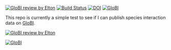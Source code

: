 [![GloBI review by Elton](https://github.com/globalbioticinteractions/template-dataset/actions/workflows/review.yml/badge.svg)](https://github.com/globalbioticinteractions/template-dataset/actions) [![Build Status](https://app.travis-ci.com/globalbioticinteractions/template-dataset.svg)](https://app.travis-ci.com/globalbioticinteractions/template-dataset) [![DOI](https://zenodo.org/badge/26293374.svg)](https://zenodo.org/badge/latestdoi/26293374) [![GloBI](https://api.globalbioticinteractions.org/interaction.svg?accordingTo=globi:globalbioticinteractions/template-dataset)](https://globalbioticinteractions.org/?accordingTo=globi:globalbioticinteractions/template-dataset) 

This repo is currently a simple test to see if I can publish species interaction data on [GloBI](http://globalbioticinteractions.org).

[![GloBI review by Elton](https://github.com/aubreymoore/Guam-insect-associates-of-Glochidian/actions/workflows/review.yml/badge.svg)](https://github.com/aubreymoore/Guam-insect-associates-of-Glochidian/actions)




[![GloBI](https://api.globalbioticinteractions.org/interaction.svg?accordingTo=github:aubreymoore/Guam-insect-associates-of-Glochidion)](https://globalbioticinteractions.org/?accordingTo=github:aubreymoore/Guam-insect-associates-of-Glochidion)
